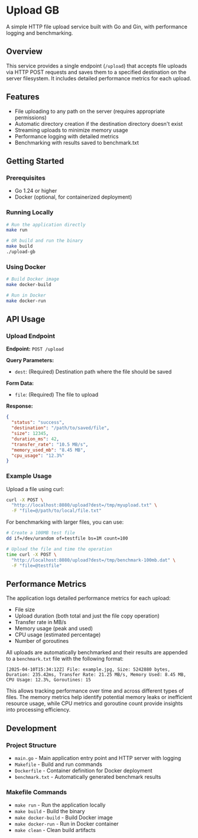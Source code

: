 # Upload GB

A simple HTTP file upload service built with Go and Gin, with performance logging and benchmarking.

## Overview

This service provides a single endpoint (`/upload`) that accepts file uploads via HTTP POST requests and saves them to a specified destination on the server filesystem. It includes detailed performance metrics for each upload.

## Features

- File uploading to any path on the server (requires appropriate permissions)
- Automatic directory creation if the destination directory doesn't exist
- Streaming uploads to minimize memory usage
- Performance logging with detailed metrics
- Benchmarking with results saved to benchmark.txt

## Getting Started

### Prerequisites

- Go 1.24 or higher
- Docker (optional, for containerized deployment)

### Running Locally

```bash
# Run the application directly
make run

# OR build and run the binary
make build
./upload-gb
```

### Using Docker

```bash
# Build Docker image
make docker-build

# Run in Docker
make docker-run
```

## API Usage

### Upload Endpoint

**Endpoint:** `POST /upload`

**Query Parameters:**
- `dest`: (Required) Destination path where the file should be saved

**Form Data:**
- `file`: (Required) The file to upload

**Response:**
```json
{
  "status": "success",
  "destination": "/path/to/saved/file",
  "size": 12345,
  "duration_ms": 42,
  "transfer_rate": "10.5 MB/s",
  "memory_used_mb": "8.45 MB",
  "cpu_usage": "12.3%"
}
```

### Example Usage

Upload a file using curl:

```bash
curl -X POST \
  "http://localhost:8080/upload?dest=/tmp/myupload.txt" \
  -F "file=@/path/to/local/file.txt"
```

For benchmarking with larger files, you can use:

```bash
# Create a 100MB test file
dd if=/dev/urandom of=testfile bs=1M count=100

# Upload the file and time the operation
time curl -X POST \
  "http://localhost:8080/upload?dest=/tmp/benchmark-100mb.dat" \
  -F "file=@testfile"
```

## Performance Metrics

The application logs detailed performance metrics for each upload:

- File size
- Upload duration (both total and just the file copy operation)
- Transfer rate in MB/s
- Memory usage (peak and used)
- CPU usage (estimated percentage)
- Number of goroutines

All uploads are automatically benchmarked and their results are appended to a `benchmark.txt` file with the following format:

```
[2025-04-10T15:34:12Z] File: example.jpg, Size: 5242880 bytes, Duration: 235.42ms, Transfer Rate: 21.25 MB/s, Memory Used: 8.45 MB, CPU Usage: 12.3%, Goroutines: 15
```

This allows tracking performance over time and across different types of files. The memory metrics help identify potential memory leaks or inefficient resource usage, while CPU metrics and goroutine count provide insights into processing efficiency.

## Development

### Project Structure

- `main.go` - Main application entry point and HTTP server with logging
- `Makefile` - Build and run commands
- `Dockerfile` - Container definition for Docker deployment
- `benchmark.txt` - Automatically generated benchmark results

### Makefile Commands

- `make run` - Run the application locally
- `make build` - Build the binary
- `make docker-build` - Build Docker image
- `make docker-run` - Run in Docker container
- `make clean` - Clean build artifacts
